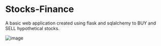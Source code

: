 # Stocks-Finance

A basic web application created using flask and sqlalchemy to BUY and SELL hypothetical stocks. 

![image](https://user-images.githubusercontent.com/19310512/55164090-0f481200-5191-11e9-87f5-b8cdd829a80b.png)
